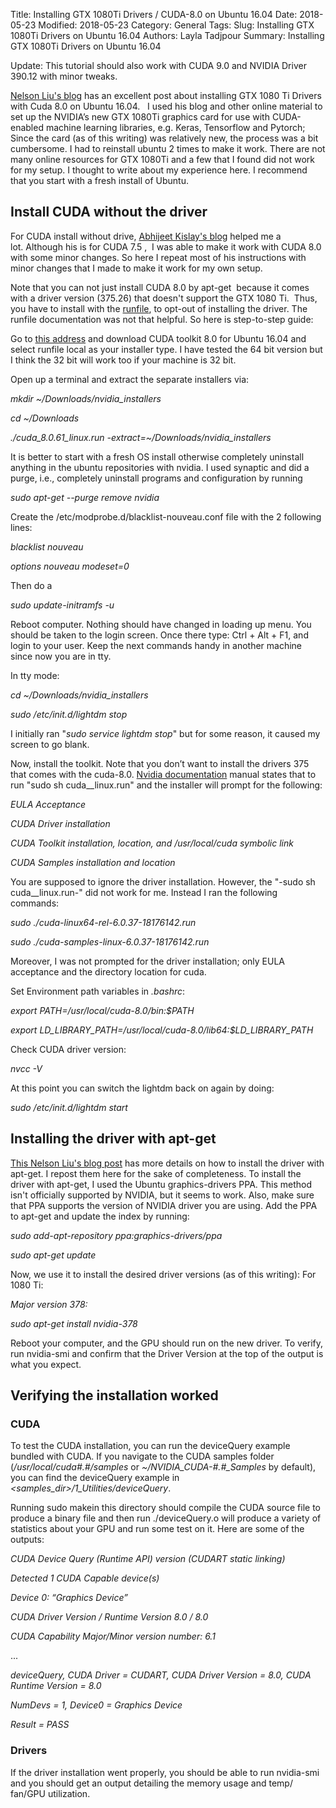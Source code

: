 Title: Installing GTX 1080Ti Drivers / CUDA-8.0 on Ubuntu 16.04
Date: 2018-05-23 
Modified: 2018-05-23 
Category: General
Tags: 
Slug: Installing GTX 1080Ti Drivers on Ubuntu 16.04
Authors: Layla Tadjpour
Summary: Installing GTX 1080Ti Drivers on Ubuntu 16.04

Update: This tutorial should also work with CUDA 9.0 and NVIDIA Driver 390.12 with minor tweaks.

[Nelson Liu's blog](http://blog.nelsonliu.me/2017/04/29/installing-and-updating-gtx-1080-ti-cuda-drivers-on-ubuntu/) 
has an excellent post about installing GTX 1080 Ti Drivers with Cuda 8.0 on Ubuntu 16.04.  
I used his blog and other online material to set up the NVIDIA’s new GTX 1080Ti graphics card for use with CUDA-enabled machine learning libraries, e.g. Keras, Tensorflow and Pytorch;
Since the card (as of this writing) was relatively new, the process was a bit cumbersome. I had to reinstall ubuntu 2 times to make it work. There are not many online resources for GTX 1080Ti and a few that I found did not work for my setup. I thought to write about my experience here.
I recommend that you start with a fresh install of Ubuntu.

## Install CUDA without the driver
For CUDA install without drive, [Abhijeet Kislay's blog](https://kislayabhi.github.io/Installing_CUDA_with_Ubuntu/)
helped me a lot. Although his is for CUDA 7.5 ,  I was able to make it work with CUDA 8.0 with some minor changes. So here I repeat most of his instructions with minor changes that I made to make it work for my own setup.

Note that you can not just install CUDA 8.0 by apt-get  because it comes with a driver version (375.26) that doesn't support the GTX 1080 Ti.  Thus, you have to install with the [runfile](http://docs.nvidia.com/cuda/cuda-installation-guide-linux/#runfile), to opt-out of installing the driver. The runfile documentation was not 
that helpful. So here is step-to-step guide: 

Go to [this address](https://developer.nvidia.com/cuda-downloads) and download CUDA toolkit 8.0 for Ubuntu 16.04 and select runfile local as your installer type. I have tested the 64 bit version but I think the 32 bit will work too if your machine is 32 bit.

Open up a terminal and extract the separate installers via:

*mkdir ~/Downloads/nvidia_installers*

*cd ~/Downloads*

*./cuda_8.0.61_linux.run -extract=~/Downloads/nvidia_installers*

It is better to start with a fresh OS install otherwise completely uninstall anything in the ubuntu repositories with nvidia. I used synaptic and did a purge, i.e., completely uninstall programs and configuration by running

*sudo apt-get --purge remove nvidia*

Create the /etc/modprobe.d/blacklist-nouveau.conf file with the 2 following lines:

*blacklist nouveau*

*options nouveau modeset=0*

Then do a

*sudo update-initramfs -u*

Reboot computer. Nothing should have changed in loading up menu. You should be taken to the login screen. Once there type: Ctrl + Alt + F1, and login to your user. Keep the next commands handy in another machine since now you are in tty.

In tty mode:

*cd ~/Downloads/nvidia_installers*

*sudo /etc/init.d/lightdm stop*

I initially ran "*sudo service lightdm stop*" but for some reason, it caused my screen to go blank.

Now, install the toolkit. Note that you don’t want to install the drivers 375 that comes with the cuda-8.0. [Nvidia documentation](http://docs.nvidia.com/cuda/cuda-installation-guide-linux/#runfile) manual states that to run "sudo sh cuda_<version>_linux.run"
and the installer will prompt for the following:

*EULA Acceptance*

*CUDA Driver installation*

*CUDA Toolkit installation, location, and /usr/local/cuda symbolic link*

*CUDA Samples installation and location*

You are supposed to ignore the driver installation. However, 
the "-sudo sh cuda_<version>_linux.run-" did not work for me. Instead I ran the following commands:

*sudo ./cuda-linux64-rel-6.0.37-18176142.run*

*sudo ./cuda-samples-linux-6.0.37-18176142.run*

Moreover, I was not prompted for the driver installation; only EULA acceptance and the directory location for cuda.

Set Environment path variables in *.bashrc*:

*export PATH=/usr/local/cuda-8.0/bin:$PATH*

*export LD_LIBRARY_PATH=/usr/local/cuda-8.0/lib64:$LD_LIBRARY_PATH*

Check CUDA driver version:

*nvcc -V*

At this point you can switch the lightdm back on again by doing:

*sudo /etc/init.d/lightdm start*

## Installing the driver with apt-get
[This Nelson Liu's blog post](http://blog.nelsonliu.me/2017/04/29/installing-and-updating-gtx-1080-ti-cuda-drivers-on-ubuntu/) has more details on how to install the driver with apt-get. I repost them here for the sake of completeness. To install the driver with apt-get, I used the Ubuntu graphics-drivers PPA. This method isn't officially supported by NVIDIA, 
but it seems to work. Also, make sure that PPA supports the version of NVIDIA driver you are using.
Add the PPA to apt-get and update the index by running:

*sudo add-apt-repository ppa:graphics-drivers/ppa*  

*sudo apt-get update*

Now, we use it to install the desired driver versions (as of this writing):
For 1080 Ti: 

*Major version 378:*

*sudo apt-get install nvidia-378*

Reboot your computer, and the GPU should run on the new driver. To verify, run nvidia-smi and confirm that the Driver Version at the top of the output is what you expect.

## Verifying the installation worked
### CUDA
To test the CUDA installation, you can run the deviceQuery example bundled with CUDA. 
If you navigate to the CUDA samples folder (*/usr/local/cuda#.#/samples* or *~/NVIDIA_CUDA-#.#_Samples* by default), you can find the deviceQuery example in *<samples_dir>/1_Utilities/deviceQuery*.

Running sudo makein this directory should compile the CUDA source file to produce a binary file and then run
./deviceQuery.o will produce a variety of statistics about your GPU and run some test on it. Here are some of the outputs:

*CUDA Device Query (Runtime API) version (CUDART static linking)*

*Detected 1 CUDA Capable device(s)*

*Device 0: “Graphics Device”*

*CUDA Driver Version / Runtime Version 8.0 / 8.0*

*CUDA Capability Major/Minor version number: 6.1*

...

*deviceQuery, CUDA Driver = CUDART, CUDA Driver Version = 8.0, CUDA Runtime Version = 8.0*

*NumDevs = 1, Device0 = Graphics Device*

*Result = PASS*

### Drivers
If the driver installation went properly, you should be able to run nvidia-smi and you should get an output detailing the memory usage and temp/ fan/GPU utilization.

